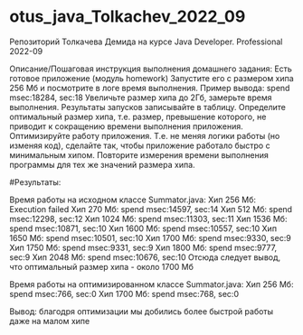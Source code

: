 # otus_java_Tolkachev_2022_09
Репозиторий Толкачева Демида на курсе Java Developer. Professional 2022-09

Описание/Пошаговая инструкция выполнения домашнего задания:
Есть готовое приложение (модуль homework)
Запустите его с размером хипа 256 Мб и посмотрите в логе время выполнения.
Пример вывода:
spend msec:18284, sec:18
Увеличьте размер хипа до 2Гб, замерьте время выполнения.
Результаты запусков записывайте в таблицу.
Определите оптимальный размер хипа, т.е. размер, превышение которого,
не приводит к сокращению времени выполнения приложения.
Оптимизируйте работу приложения.
Т.е. не меняя логики работы (но изменяя код), сделайте так, чтобы приложение работало быстро с минимальным хипом.
Повторите измерения времени выполнения программы для тех же значений размера хипа.

#Результаты:

Время работы на исходном классе Summator.java:
Хип 256 Мб: Execution failed
Хип 270 Мб: spend msec:14597, sec:14
Хип 512 Мб: spend msec:12298, sec:12
Хип 1024 Мб: spend msec:11303, sec:11
Хип 1536 Мб: spend msec:10871, sec:10
Хип 1600 Мб: spend msec:10557, sec:10
Хип 1650 Мб: spend msec:10501, sec:10
Хип 1700 Мб: spend msec:9330, sec:9
Хип 1750 Мб: spend msec:9331, sec:9
Хип 1800 Мб: spend msec:9777, sec:9
Хип 2048 Мб: spend msec:10676, sec:10
Отсюда следует вывод, что оптимальный размер хипа - около 1700 Мб

Время работы на оптимизированном классе Summator.java:
Хип 256 Мб: spend msec:766, sec:0
Хип 1700 Мб: spend msec:768, sec:0

Вывод: благодря оптимизации мы добились более быстрой работы даже на малом хипе